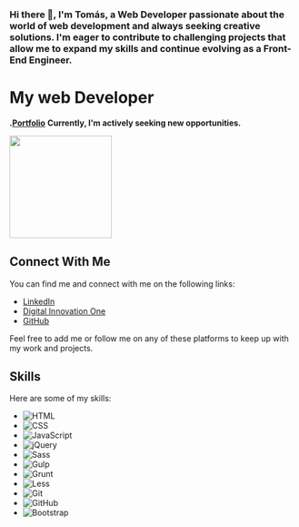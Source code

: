 ### Hi there 👋, I'm Tomás, a Web Developer passionate about the world of web development and always seeking creative solutions. I'm eager to contribute to challenging projects that allow me to expand my skills and continue evolving as a Front-End Engineer.

# My web Developer
**.[Portfolio](https://portfolio-delta-six-74.vercel.app/#portfolio)**
**Currently, I'm actively seeking new opportunities.**

  <img height="180em" src="https://github-readme-stats.vercel.app/api/top-langs/?username=54m07&layout=compact&theme=dracula"/>

## Connect With Me

You can find me and connect with me on the following links:

- [LinkedIn](https://www.linkedin.com/in/tomas-santana-s/)
- [Digital Innovation One](https://www.dio.me/users/tomas_ss)
- [GitHub](https://github.com/54M07)

Feel free to add me or follow me on any of these platforms to keep up with my work and projects.

## Skills
Here are some of my skills:

- ![HTML](https://img.shields.io/badge/HTML-red)
- ![CSS](https://img.shields.io/badge/CSS-blue)
- ![JavaScript](https://img.shields.io/badge/JavaScript-yellow)
- ![jQuery](https://img.shields.io/badge/jQuery-%230769AD.svg?style=for-the-badge&logo=jquery&logoColor=white)
- ![Sass](https://img.shields.io/badge/Sass-%23CC6699.svg?style=for-the-badge&logo=sass&logoColor=white)
- ![Gulp](https://img.shields.io/badge/Gulp-%23CF4647.svg?style=for-the-badge&logo=gulp&logoColor=white)
- ![Grunt](https://img.shields.io/badge/Grunt-%23FBA919.svg?style=for-the-badge&logo=grunt&logoColor=white)
- ![Less](https://img.shields.io/badge/Less-%230056D2.svg?style=for-the-badge&logo=less&logoColor=white)
- ![Git](https://img.shields.io/badge/git-%23F05033.svg?style=for-the-badge&logo=git&logoColor=white) 
- ![GitHub](https://img.shields.io/badge/github-%23121011.svg?style=for-the-badge&logo=github&logoColor=white)
- ![Bootstrap](https://img.shields.io/badge/bootstrap-000?style=for-the-badge&logo=bootstrap&logoColor=602C50)

